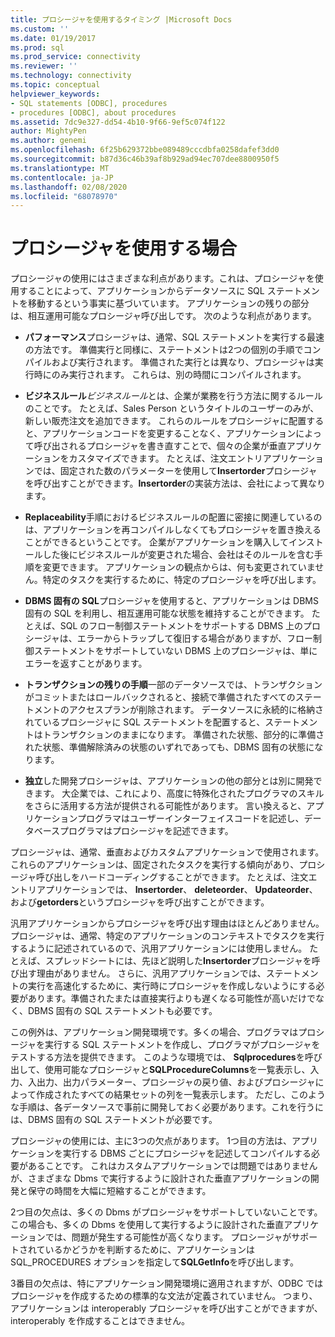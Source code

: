 ```yaml
---
title: プロシージャを使用するタイミング |Microsoft Docs
ms.custom: ''
ms.date: 01/19/2017
ms.prod: sql
ms.prod_service: connectivity
ms.reviewer: ''
ms.technology: connectivity
ms.topic: conceptual
helpviewer_keywords:
- SQL statements [ODBC], procedures
- procedures [ODBC], about procedures
ms.assetid: 7dc9e327-dd54-4b10-9f66-9ef5c074f122
author: MightyPen
ms.author: genemi
ms.openlocfilehash: 6f25b629372bbe089489cccdbfa0258dafef3dd0
ms.sourcegitcommit: b87d36c46b39af8b929ad94ec707dee8800950f5
ms.translationtype: MT
ms.contentlocale: ja-JP
ms.lasthandoff: 02/08/2020
ms.locfileid: "68078970"
---
```

# <a name="when-to-use-procedures"></a>プロシージャを使用する場合
プロシージャの使用にはさまざまな利点があります。これは、プロシージャを使用することによって、アプリケーションからデータソースに SQL ステートメントを移動するという事実に基づいています。 アプリケーションの残りの部分は、相互運用可能なプロシージャ呼び出しです。 次のような利点があります。  
  
-   **パフォーマンス**プロシージャは、通常、SQL ステートメントを実行する最速の方法です。 準備実行と同様に、ステートメントは2つの個別の手順でコンパイルおよび実行されます。 準備された実行とは異なり、プロシージャは実行時にのみ実行されます。 これらは、別の時間にコンパイルされます。  
  
-   **ビジネスルール***ビジネスルール*とは、企業が業務を行う方法に関するルールのことです。 たとえば、Sales Person というタイトルのユーザーのみが、新しい販売注文を追加できます。 これらのルールをプロシージャに配置すると、アプリケーションコードを変更することなく、アプリケーションによって呼び出されるプロシージャを書き直すことで、個々の企業が垂直アプリケーションをカスタマイズできます。 たとえば、注文エントリアプリケーションでは、固定された数のパラメーターを使用して**Insertorder**プロシージャを呼び出すことができます。**Insertorder**の実装方法は、会社によって異なります。  
  
-   **Replaceability**手順におけるビジネスルールの配置に密接に関連しているのは、アプリケーションを再コンパイルしなくてもプロシージャを置き換えることができるということです。 企業がアプリケーションを購入してインストールした後にビジネスルールが変更された場合、会社はそのルールを含む手順を変更できます。 アプリケーションの観点からは、何も変更されていません。特定のタスクを実行するために、特定のプロシージャを呼び出します。  
  
-   **DBMS 固有の SQL**プロシージャを使用すると、アプリケーションは DBMS 固有の SQL を利用し、相互運用可能な状態を維持することができます。 たとえば、SQL のフロー制御ステートメントをサポートする DBMS 上のプロシージャは、エラーからトラップして復旧する場合がありますが、フロー制御ステートメントをサポートしていない DBMS 上のプロシージャは、単にエラーを返すことがあります。  
  
-   **トランザクションの残りの手順**一部のデータソースでは、トランザクションがコミットまたはロールバックされると、接続で準備されたすべてのステートメントのアクセスプランが削除されます。 データソースに永続的に格納されているプロシージャに SQL ステートメントを配置すると、ステートメントはトランザクションのままになります。 準備された状態、部分的に準備された状態、準備解除済みの状態のいずれであっても、DBMS 固有の状態になります。  
  
-   **独立**した開発プロシージャは、アプリケーションの他の部分とは別に開発できます。 大企業では、これにより、高度に特殊化されたプログラマのスキルをさらに活用する方法が提供される可能性があります。 言い換えると、アプリケーションプログラマはユーザーインターフェイスコードを記述し、データベースプログラマはプロシージャを記述できます。  
  
 プロシージャは、通常、垂直およびカスタムアプリケーションで使用されます。 これらのアプリケーションは、固定されたタスクを実行する傾向があり、プロシージャ呼び出しをハードコーディングすることができます。 たとえば、注文エントリアプリケーションでは、 **Insertorder**、 **deleteorder**、 **Updateorder**、および**getorders**というプロシージャを呼び出すことができます。  
  
 汎用アプリケーションからプロシージャを呼び出す理由はほとんどありません。 プロシージャは、通常、特定のアプリケーションのコンテキストでタスクを実行するように記述されているので、汎用アプリケーションには使用しません。 たとえば、スプレッドシートには、先ほど説明した**Insertorder**プロシージャを呼び出す理由がありません。 さらに、汎用アプリケーションでは、ステートメントの実行を高速化するために、実行時にプロシージャを作成しないようにする必要があります。準備されたまたは直接実行よりも遅くなる可能性が高いだけでなく、DBMS 固有の SQL ステートメントも必要です。  
  
 この例外は、アプリケーション開発環境です。多くの場合、プログラマはプロシージャを実行する SQL ステートメントを作成し、プログラマがプロシージャをテストする方法を提供できます。 このような環境では、 **Sqlprocedures**を呼び出して、使用可能なプロシージャと**SQLProcedureColumns**を一覧表示し、入力、入出力、出力パラメーター、プロシージャの戻り値、およびプロシージャによって作成されたすべての結果セットの列を一覧表示します。 ただし、このような手順は、各データソースで事前に開発しておく必要があります。これを行うには、DBMS 固有の SQL ステートメントが必要です。  
  
 プロシージャの使用には、主に3つの欠点があります。 1つ目の方法は、アプリケーションを実行する DBMS ごとにプロシージャを記述してコンパイルする必要があることです。 これはカスタムアプリケーションでは問題ではありませんが、さまざまな Dbms で実行するように設計された垂直アプリケーションの開発と保守の時間を大幅に短縮することができます。  
  
 2つ目の欠点は、多くの Dbms がプロシージャをサポートしていないことです。 この場合も、多くの Dbms を使用して実行するように設計された垂直アプリケーションでは、問題が発生する可能性が高くなります。 プロシージャがサポートされているかどうかを判断するために、アプリケーションは SQL_PROCEDURES オプションを指定して**SQLGetInfo**を呼び出します。  
  
 3番目の欠点は、特にアプリケーション開発環境に適用されますが、ODBC ではプロシージャを作成するための標準的な文法が定義されていません。 つまり、アプリケーションは interoperably プロシージャを呼び出すことができますが、interoperably を作成することはできません。
